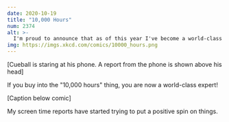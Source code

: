 ```yaml
---
date: 2020-10-19
title: "10,000 Hours"
num: 2374
alt: >-
  I'm proud to announce that as of this year I've become a world-class expert at chewing.
img: https://imgs.xkcd.com/comics/10000_hours.png
---
```

[Cueball is staring at his phone. A report from the phone is shown above his head]

If you buy into the "10,000 hours" thing, you are now a world-class expert!

[Caption below comic]

My screen time reports have started trying to put a positive spin on things.